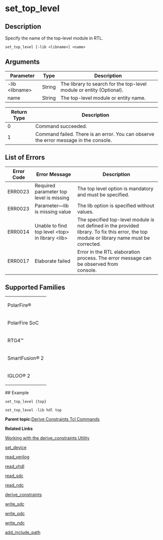 # set\_top\_level

## Description

Specify the name of the top-level module in RTL.

```
set_top_level [-lib <libname>] <name>
```

## Arguments

|Parameter|Type|Description|
|---------|----|-----------|
|-lib &lt;libname&gt;|String|The library to search for the top-level module or entity \(Optional\).|
|name|String|The top-level module or entity name.|

|Return Type|Description|
|-----------|-----------|
|0|Command succeeded.|
|1|Command failed. There is an error. You can observe the error message in the console.|

## List of Errors

|Error Code|Error Message|Description|
|----------|-------------|-----------|
|ERR0023|Required parameter top level is missing|The top level option is mandatory and must be specified.|
|ERR0023|Parameter—lib is missing value|The lib option is specified without values.|
|ERR0014|Unable to find top level &lt;top&gt; in library &lt;lib&gt;|The specified top-level module is not defined in the provided library. To fix this error, the top module or library name must be corrected.|
|ERR0017|Elaborate failed|Error in the RTL elaboration process. The error message can be observed from<br /> console.|

## Supported Families

<table id="GUID-CE3C559F-304A-45BD-8DA3-D28A986E3100"><tbody><tr><td>

PolarFire®

</td></tr><tr><td>

PolarFire SoC

</td></tr><tr><td>

RTG4™

</td></tr><tr><td>

SmartFusion® 2

</td></tr><tr><td>

IGLOO® 2

</td></tr></tbody>
</table>## Example

```
set_top_level {top} 
```

```
set_top_level -lib hdl top
```

**Parent topic:**[Derive Constraints Tcl Commands](GUID-EF4215C4-4E60-4551-BFBD-C4A85BEC13C2.md)

**Related Links**  


[Working with the derive\_constraints Utility](GUID-E3B8F7D6-F5DB-4B9C-BADD-8A299A8946BD.md)

[set\_device](GUID-39C65B3D-C691-4828-B683-6BF6124A3D64.md)

[read\_verilog](GUID-A6B878AC-8A09-4A07-9F0F-8F56A93ACC4B.md)

[read\_vhdl](GUID-5A4AFED5-32F0-457C-B56A-82A66D7E56EB.md)

[read\_sdc](GUID-A294DA39-50AC-498B-8247-BBB2D2C3EAAE.md)

[read\_ndc](GUID-65B669F6-2223-4F29-A83C-8C9CD0036EB2.md)

[derive\_constraints](GUID-D8E94959-76E9-4271-97BF-B64A72DF17C1.md)

[write\_sdc](GUID-EF3BF9B5-94C1-4645-9554-4393735F9B29.md)

[write\_pdc](GUID-AC49E0C6-E7D0-4500-B3A7-DF56585FD7EE.md)

[write\_ndc](GUID-399EF5CE-68B7-4742-B3E0-DAAF4768D37B.md)

[add\_include\_path](GUID-39A8B4B7-B61B-40C6-A32F-BEB54CF08FA8.md)

